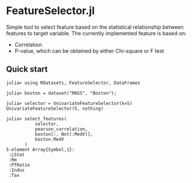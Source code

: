 # FeatureSelector.jl

Simple tool to select feature based on the statistical relationship between features to target variable. The currently implemented feature is based on:

* Correlation
* P-value, which can be obtained by either Chi-square or F test

## Quick start

```jldoctest
julia> using RDatasets, FeatureSelector, DataFrames

julia> boston = dataset("MASS", "Boston");

julia> selector = UnivariateFeatureSelector(k=5)
UnivariateFeatureSelector(5, nothing)

julia> select_features(
           selector,
           pearson_correlation,
           boston[:, Not(:MedV)],
           boston.MedV
       )
5-element Array{Symbol,1}:
 :LStat
 :Rm
 :PTRatio
 :Indus
 :Tax
```